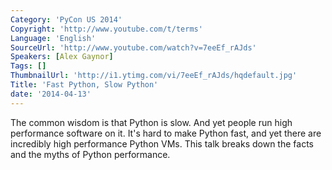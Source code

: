 ```yaml
---
Category: 'PyCon US 2014'
Copyright: 'http://www.youtube.com/t/terms'
Language: 'English'
SourceUrl: 'http://www.youtube.com/watch?v=7eeEf_rAJds'
Speakers: [Alex Gaynor]
Tags: []
ThumbnailUrl: 'http://i1.ytimg.com/vi/7eeEf_rAJds/hqdefault.jpg'
Title: 'Fast Python, Slow Python'
date: '2014-04-13'
---
```

The common wisdom is that Python is slow. And yet people run high performance software on it. It's hard to make Python fast, and yet there are incredibly high performance Python VMs. This talk breaks down the facts and the myths of Python performance.
